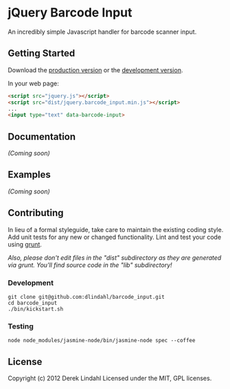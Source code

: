 # jQuery Barcode Input

An incredibly simple Javascript handler for barcode scanner input.

## Getting Started
Download the [production version][min] or the [development version][max].

In your web page:

```html
<script src="jquery.js"></script>
<script src="dist/jquery.barcode_input.min.js"></script>
...
<input type="text" data-barcode-input>
```

## Documentation

_(Coming soon)_

## Examples

_(Coming soon)_

## Contributing

In lieu of a formal styleguide, take care to maintain the existing coding style.
Add unit tests for any new or changed functionality.
Lint and test your code using [grunt].

_Also, please don't edit files in the "dist" subdirectory as they are
generated via grunt. You'll find source code in the "lib" subdirectory!_

### Development

    git clone git@github.com:dlindahl/barcode_input.git
    cd barcode_input
    ./bin/kickstart.sh

### Testing

    node node_modules/jasmine-node/bin/jasmine-node spec --coffee

## License

Copyright (c) 2012 Derek Lindahl
Licensed under the MIT, GPL licenses.

[min]: https://raw.github.com/dlindahl/jquery.barcode_input/master/dist/jquery.barcode_input.min.js
[max]: https://raw.github.com/dlindahl/jquery.barcode_input/master/dist/jquery.barcode_input.js
[grunt]: https://github.com/cowboy/grunt